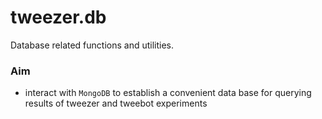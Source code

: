 # tweezer.db

Database related functions and utilities.

### Aim

* interact with `MongoDB` to establish a convenient data base for querying results of tweezer and tweebot experiments


